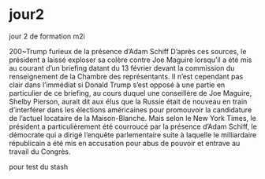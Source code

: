 # jour2
jour 2 de formation m2i

200~Trump furieux de la présence d’Adam Schiff
D’après ces sources, le président a laissé exploser sa colère contre Joe Maguire lorsqu’il a été mis au courant d’un briefing datant du 13 février devant la commission du renseignement de la Chambre des représentants. Il n’est cependant pas clair dans l’immédiat si Donald Trump s’est opposé à une partie en particulier de ce briefing, au cours duquel une conseillère de Joe Maguire, Shelby Pierson, aurait dit aux élus que la Russie était de nouveau en train d’interférer dans les élections américaines pour promouvoir la candidature de l’actuel locataire de la Maison-Blanche.
Mais selon le New York Times, le président a particulièrement été courroucé par la présence d’Adam Schiff, le démocrate qui a dirigé l’enquête parlementaire suite à laquelle le milliardaire républicain a été mis en accusation pour abus de pouvoir et entrave au travail du Congrès.

pour test du stash
